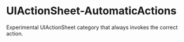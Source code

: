 # UIActionSheet-AutomaticActions
Experimental UIActionSheet category that always invokes the correct action.
